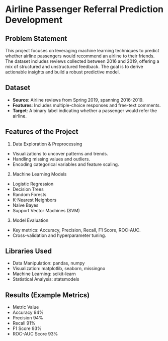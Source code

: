 # Airline Passenger Referral Prediction Development

## Problem Statement
This project focuses on leveraging machine learning techniques to predict whether airline passengers would recommend an airline to their friends. The dataset includes reviews collected between 2016 and 2019, offering a mix of structured and unstructured feedback. The goal is to derive actionable insights and build a robust predictive model.

## Dataset
* **Source**: Airline reviews from Spring 2019, spanning 2016-2019.
* **Features**: Includes multiple-choice responses and free-text comments.
* **Target**: A binary label indicating whether a passenger would refer the airline.

## Features of the Project
1. Data Exploration & Preprocessing

* Visualizations to uncover patterns and trends.
* Handling missing values and outliers.
* Encoding categorical variables and feature scaling. 

2. Machine Learning Models

* Logistic Regression
* Decision Trees
* Random Forests
* K-Nearest Neighbors
* Naive Bayes
* Support Vector Machines (SVM)

3. Model Evaluation

* Key metrics: Accuracy, Precision, Recall, F1 Score, ROC-AUC.
* Cross-validation and hyperparameter tuning.

## Libraries Used

* Data Manipulation: pandas, numpy
* Visualization: matplotlib, seaborn, missingno
* Machine Learning: scikit-learn
* Statistical Analysis: statsmodels

## Results (Example Metrics)

* Metric     Value
* Accuracy	 94%
* Precision	 94%
* Recall	 91%
* F1 Score	 93%
* ROC-AUC Score	93%

